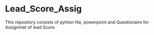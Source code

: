 # Lead_Score_Assig

This repository consists of pyhton file, powerpoint and Questionaire for Assignmet of lead Score.
